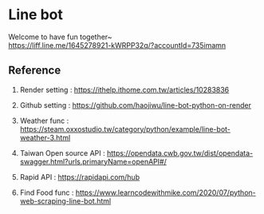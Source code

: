 # Line bot
Welcome to have fun together~  
https://liff.line.me/1645278921-kWRPP32q/?accountId=735imamn

## Reference
1. Render setting :
https://ithelp.ithome.com.tw/articles/10283836

2. Github setting :
https://github.com/haojiwu/line-bot-python-on-render

3. Weather func :
https://steam.oxxostudio.tw/category/python/example/line-bot-weather-3.html

4. Taiwan Open source API :
https://opendata.cwb.gov.tw/dist/opendata-swagger.html?urls.primaryName=openAPI#/

5. Rapid API :
https://rapidapi.com/hub

7. Find Food func :
https://www.learncodewithmike.com/2020/07/python-web-scraping-line-bot.html
   

